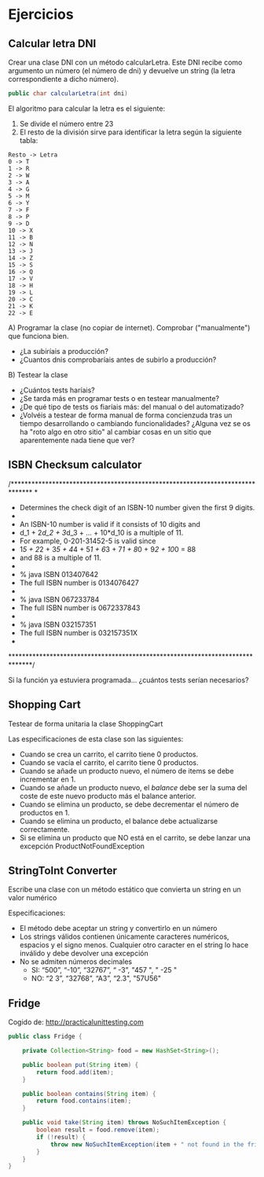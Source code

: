 # Ejercicios

## Calcular letra DNI

Crear una clase DNI con un método calcularLetra. Este DNI recibe como argumento un número (el número de dni) y devuelve un string (la letra correspondiente a dicho número).

```java
public char calcularLetra(int dni)
```

El algoritmo para calcular la letra es el siguiente:

1) Se divide el número entre 23
2) El resto de la división sirve para identificar la letra según la siguiente tabla:

```
Resto -> Letra
0 -> T
1 -> R
2 -> W
3 -> A
4 -> G
5 -> M
6 -> Y
7 -> F
8 -> P
9 -> D
10 -> X
11 -> B
12 -> N
13 -> J
14 -> Z
15 -> S
16 -> Q
17 -> V
18 -> H
19 -> L
20 -> C
21 -> K
22 -> E
```

A) Programar la clase (no copiar de internet). Comprobar ("manualmente") que funciona bien.

- ¿La subiríais a producción?
- ¿Cuantos dnis comprobaríais antes de subirlo a producción?

B) Testear la clase

- ¿Cuántos tests haríais?
- ¿Se tarda más en programar tests o en testear manualmente?
- ¿De qué tipo de tests os fiaríais más: del manual o del automatizado?
- ¿Volvéis a testear de forma manual de forma concienzuda tras un tiempo desarrollando o cambiando funcionalidades? ¿Alguna vez se os ha "roto algo en otro sitio" al cambiar cosas en un sitio que aparentemente nada tiene que ver?

 
## ISBN Checksum calculator

/******************************************************************************
 * 
 *  Determines the check digit of an ISBN-10 number given the first 9 digits.
 *
 *  An ISBN-10 number is valid if it consists of 10 digits and
 *  d_1 + 2*d_2 + 3*d_3 + ... + 10*d_10 is a multiple of 11.
 *  For example, 0-201-31452-5 is valid since
 *  1*5 + 2*2 + 3*5 + 4*4 + 5*1 + 6*3 + 7*1 + 8*0 + 9*2 + 10*0 = 88
 *  and 88 is a multiple of 11.
 *
 *  % java ISBN 013407642
 *  The full ISBN number is 0134076427
 *
 *  % java ISBN 067233784
 *  The full ISBN number is 0672337843
 *
 *  % java ISBN 032157351
 *  The full ISBN number is 032157351X
 *
 ******************************************************************************/

Si la función ya estuviera programada... ¿cuántos tests serían necesarios?

## Shopping Cart

Testear de forma unitaria la clase ShoppingCart

Las especificaciones de esta clase son las siguientes:

- Cuando se crea un carrito, el carrito tiene 0 productos.
- Cuando se vacía el carrito, el carrito tiene 0 productos.
- Cuando se añade un producto nuevo, el número de items se debe incrementar en 1.
- Cuando se añade un producto nuevo, el *balance* debe ser la suma del coste de este nuevo producto más el balance anterior.
- Cuando se elimina un producto, se debe decrementar el número de productos en 1.
- Cuando se elimina un producto, el balance debe actualizarse correctamente.
- Si se elimina un producto que NO está en el carrito, se debe lanzar una excepción ProductNotFoundException

## StringToInt Converter

Escribe una clase con un método estático que convierta un string en un valor numérico

Especificaciones: 

- El método debe aceptar un string y convertirlo en un número
- Los strings válidos contienen únicamente caracteres numéricos, espacios y el signo menos. Cualquier otro caracter en el string lo hace inválido y debe devolver una excepción
- No se admiten números decimales
    - SI: “500”, “-10”, “32767”, “ -3”, "457   ", "   -25   "
    - NO: “2 3”, “32768”, “A3”, “2.3", "57U56"


## Fridge

Cogido de: http://practicalunittesting.com

```java
public class Fridge {

	private Collection<String> food = new HashSet<String>();

	public boolean put(String item) {
		return food.add(item);
	}

	public boolean contains(String item) {
		return food.contains(item);
	}

	public void take(String item) throws NoSuchItemException {
		boolean result = food.remove(item);
		if (!result) {
			throw new NoSuchItemException(item + " not found in the fridge");
		}
	}
}
```
